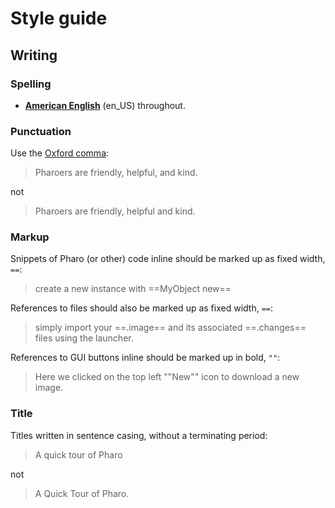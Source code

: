 # Style guide

## Writing

### Spelling

- [**American English**](https://en.wikipedia.org/wiki/American_English) (en_US) throughout.

### Punctuation

Use the [Oxford comma](https://en.wikipedia.org/wiki/Serial_comma):

> Pharoers are friendly, helpful, and kind.

not

> Pharoers are friendly, helpful and kind.

### Markup

Snippets of Pharo (or other) code inline should be marked up as fixed width, `==`:

> create a new instance with ==MyObject new==

References to files should also be marked up as fixed width, `==`:

> simply import your ==.image== and its associated ==.changes== files using the launcher.

References to GUI buttons inline should be marked up in bold, `""`:

> Here we clicked on the top left ""New"" icon to download a new image.

### Title

Titles written in sentence casing, without a terminating period:

> A quick tour of Pharo

not

> A Quick Tour of Pharo.
